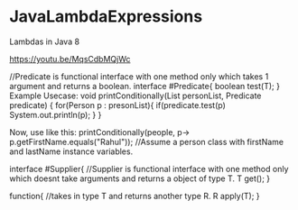 # JavaLambdaExpressions
Lambdas in Java 8

https://youtu.be/MqsCdbMQjWc

//Predicate is functional interface with one method only which takes 1 argument and returns a boolean.
interface #Predicate{ 
boolean test(T);
}
Example Usecase: 
                  void printConditionally(List<Person> personList, Predicate<Person> predicate) {
                    for(Person p : presonList){
                      if(predicate.test(p)
                          System.out.println(p);
                    }
                  }
  
Now, use like this: printConditionally(people, p-> p.getFirstName.equals("Rahul")); //Assume a person class with firstName and lastName instance variables.

interface #Supplier{ //Supplier is functional interface with one method only which doesnt take arguments and returns a object of type T.
T get();
}

function{ //takes in type T and returns another type R.
 R apply(T);
}
